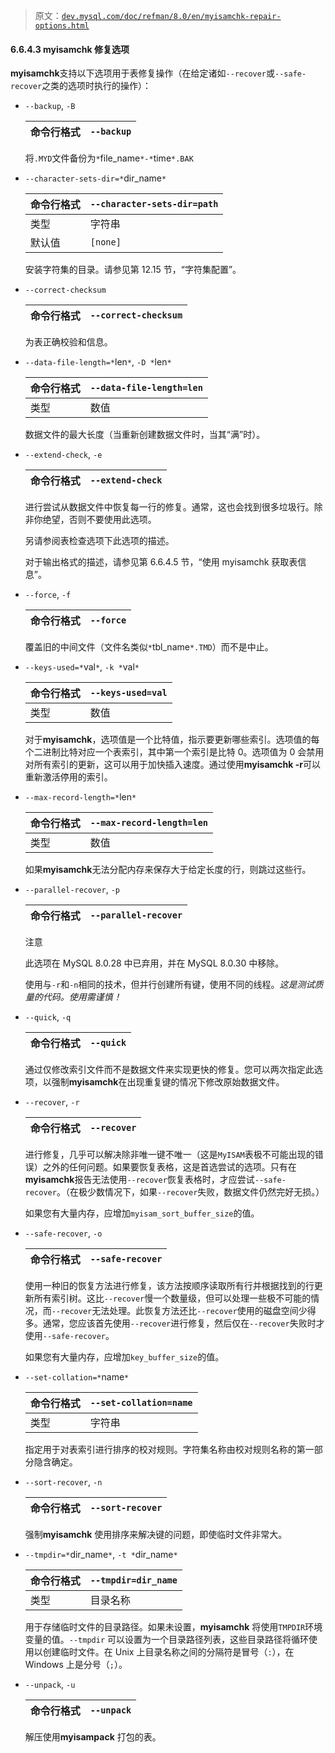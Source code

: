 > 原文：[`dev.mysql.com/doc/refman/8.0/en/myisamchk-repair-options.html`](https://dev.mysql.com/doc/refman/8.0/en/myisamchk-repair-options.html)

#### 6.6.4.3 myisamchk 修复选项

**myisamchk**支持以下选项用于表修复操作（在给定诸如`--recover`或`--safe-recover`之类的选项时执行的操作）：

+   `--backup`, `-B`

    | 命令行格式 | `--backup` |
    | --- | --- |

    将`.MYD`文件备份为`*`file_name`*-*`time`*.BAK`

+   `--character-sets-dir=*`dir_name`*`

    | 命令行格式 | `--character-sets-dir=path` |
    | --- | --- |
    | 类型 | 字符串 |
    | 默认值 | `[none]` |

    安装字符集的目录。请参见第 12.15 节，“字符集配置”。

+   `--correct-checksum`

    | 命令行格式 | `--correct-checksum` |
    | --- | --- |

    为表正确校验和信息。

+   `--data-file-length=*`len`*`, `-D *`len`*`

    | 命令行格式 | `--data-file-length=len` |
    | --- | --- |
    | 类型 | 数值 |

    数据文件的最大长度（当重新创建数据文件时，当其“满”时）。

+   `--extend-check`, `-e`

    | 命令行格式 | `--extend-check` |
    | --- | --- |

    进行尝试从数据文件中恢复每一行的修复。通常，这也会找到很多垃圾行。除非你绝望，否则不要使用此选项。

    另请参阅表检查选项下此选项的描述。

    对于输出格式的描述，请参见第 6.6.4.5 节，“使用 myisamchk 获取表信息”。

+   `--force`, `-f`

    | 命令行格式 | `--force` |
    | --- | --- |

    覆盖旧的中间文件（文件名类似`*`tbl_name`*.TMD`）而不是中止。

+   `--keys-used=*`val`*`, `-k *`val`*`

    | 命令行格式 | `--keys-used=val` |
    | --- | --- |
    | 类型 | 数值 |

    对于**myisamchk**，选项值是一个比特值，指示要更新哪些索引。选项值的每个二进制比特对应一个表索引，其中第一个索引是比特 0。选项值为 0 会禁用对所有索引的更新，这可以用于加快插入速度。通过使用**myisamchk -r**可以重新激活停用的索引。

+   `--max-record-length=*`len`*`

    | 命令行格式 | `--max-record-length=len` |
    | --- | --- |
    | 类型 | 数值 |

    如果**myisamchk**无法分配内存来保存大于给定长度的行，则跳过这些行。

+   `--parallel-recover`, `-p`

    | 命令行格式 | `--parallel-recover` |
    | --- | --- |

    注意

    此选项在 MySQL 8.0.28 中已弃用，并在 MySQL 8.0.30 中移除。

    使用与`-r`和`-n`相同的技术，但并行创建所有键，使用不同的线程。*这是测试质量的代码。使用需谨慎！*

+   `--quick`, `-q`

    | 命令行格式 | `--quick` |
    | --- | --- |

    通过仅修改索引文件而不是数据文件来实现更快的修复。您可以两次指定此选项，以强制**myisamchk**在出现重复键的情况下修改原始数据文件。

+   `--recover`, `-r`

    | 命令行格式 | `--recover` |
    | --- | --- |

    进行修复，几乎可以解决除非唯一键不唯一（这是`MyISAM`表极不可能出现的错误）之外的任何问题。如果要恢复表格，这是首选尝试的选项。只有在**myisamchk**报告无法使用`--recover`恢复表格时，才应尝试`--safe-recover`。（在极少数情况下，如果`--recover`失败，数据文件仍然完好无损。）

    如果您有大量内存，应增加`myisam_sort_buffer_size`的值。

+   `--safe-recover`, `-o`

    | 命令行格式 | `--safe-recover` |
    | --- | --- |

    使用一种旧的恢复方法进行修复，该方法按顺序读取所有行并根据找到的行更新所有索引树。这比`--recover`慢一个数量级，但可以处理一些极不可能的情况，而`--recover`无法处理。此恢复方法还比`--recover`使用的磁盘空间少得多。通常，您应该首先使用`--recover`进行修复，然后仅在`--recover`失败时才使用`--safe-recover`。

    如果您有大量内存，应增加`key_buffer_size`的值。

+   `--set-collation=*`name`*`

    | 命令行格式 | `--set-collation=name` |
    | --- | --- |
    | 类型 | 字符串 |

    指定用于对表索引进行排序的校对规则。字符集名称由校对规则名称的第一部分隐含确定。

+   `--sort-recover`, `-n`

    | 命令行格式 | `--sort-recover` |
    | --- | --- |

    强制**myisamchk** 使用排序来解决键的问题，即使临时文件非常大。

+   `--tmpdir=*`dir_name`*`, `-t *`dir_name`*`

    | 命令行格式 | `--tmpdir=dir_name` |
    | --- | --- |
    | 类型 | 目录名称 |

    用于存储临时文件的目录路径。如果未设置，**myisamchk** 将使用`TMPDIR`环境变量的值。`--tmpdir` 可以设置为一个目录路径列表，这些目录路径将循环使用以创建临时文件。在 Unix 上目录名称之间的分隔符是冒号（`:`），在 Windows 上是分号（`;`）。

+   `--unpack`, `-u`

    | 命令行格式 | `--unpack` |
    | --- | --- |

    解压使用**myisampack** 打包的表。

